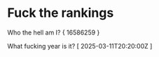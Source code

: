 # Fuck the rankings

Who the hell am I?
{ 16586259 }

What fucking year is it?
[ 2025-03-11T20:20:00Z ]
